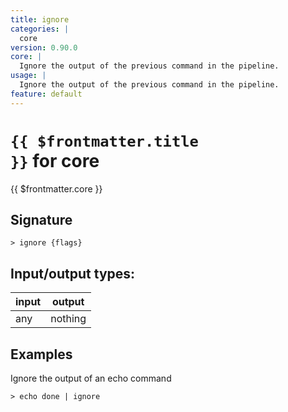 ```yaml
---
title: ignore
categories: |
  core
version: 0.90.0
core: |
  Ignore the output of the previous command in the pipeline.
usage: |
  Ignore the output of the previous command in the pipeline.
feature: default
---
```


<!-- This file is automatically generated. Please edit the command in https://github.com/nushell/nushell instead. -->

# <code>{{ $frontmatter.title }}</code> for core

<div class='command-title'>{{ $frontmatter.core }}</div>

## Signature

`> ignore {flags} `

## Input/output types:

| input | output  |
| ----- | ------- |
| any   | nothing |

## Examples

Ignore the output of an echo command

```nu
> echo done | ignore

```

